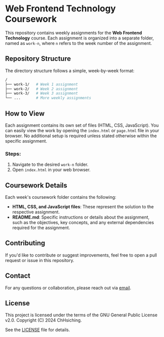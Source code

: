 # Web Frontend Technology Coursework

This repository contains weekly assignments for the **Web Frontend Technology** course. Each assignment is organized into a separate folder, named as `work-n`, where `n` refers to the week number of the assignment.

## Repository Structure

The directory structure follows a simple, week-by-week format:

```bash
/
├── work-1/   # Week 1 assignment
├── work-2/   # Week 2 assignment
├── work-3/   # Week 3 assignment
└── ...       # More weekly assignments
```

## How to View

Each assignment contains its own set of files (HTML, CSS, JavaScript). You can easily view the work by opening the `index.html` or `page.html` file in your browser. No additional setup is required unless stated otherwise within the specific assignment.

### Steps:
1. Navigate to the desired `work-n` folder.
2. Open `index.html` in your web browser.

## Coursework Details

Each week's coursework folder contains the following:

- **HTML, CSS, and JavaScript files**: These represent the solution to the respective assignment.
- **README.md**: Specific instructions or details about the assignment, such as the objectives, key concepts, and any external dependencies required for the assignment.

## Contributing

If you'd like to contribute or suggest improvements, feel free to open a pull request or issue in this repository.

## Contact

For any questions or collaboration, please reach out via [email](mailto:hsichingchang@gmail.com).

## License

This project is licensed under the terms of the GNU General Public License v2.0.
Copyright (C) 2024 ChHsiching.

See the [LICENSE](./LICENSE) file for details.
